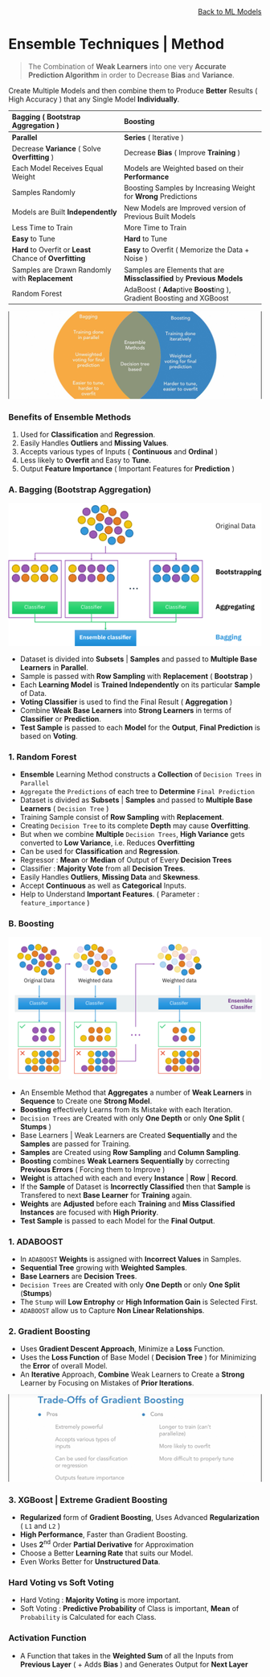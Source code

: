 <p align='right'><a href='https://github.com/KIRANKUMAR7296/Library/blob/main/Machine%20Learning/Machine%20Learning%20Models.md'>Back to ML Models</a></p>

# Ensemble Techniques | Method

> The Combination of **Weak Learners** into one very **Accurate Prediction Algorithm** in order to Decrease **Bias** and **Variance**.

Create Multiple Models and then combine them to Produce **Better** Results ( High Accuracy ) that any Single Model **Individually**.
 
Bagging ( Bootstrap Aggregation ) | Boosting
:--- | :---
**Parallel** | **Series** ( Iterative ) 
Decrease **Variance** ( Solve **Overfitting** ) | Decrease **Bias** ( Improve **Training** )
Each Model Receives Equal Weight | Models are Weighted based on their **Performance**
Samples Randomly | Boosting Samples by Increasing Weight for **Wrong** Predictions
Models are Built **Independently** | New Models are Improved version of Previous Built Models
Less Time to Train | More Time to Train
**Easy** to Tune | **Hard** to Tune
**Hard** to Overfit or **Least** Chance of **Overfitting** | **Easy** to Overfit ( Memorize the Data + Noise )
Samples are Drawn Randomly with **Replacement** | Samples are Elements that are **Missclassified** by **Previous Models**
Random Forest | AdaBoost ( **Ada**ptive **Boost**ing ), Gradient Boosting and XGBoost

![Ensembles](Image/Ensembles.png)

### Benefits of Ensemble Methods

1. Used for **Classification** and **Regression**.
2. Easily Handles **Outliers** and **Missing Values**.
3. Accepts various types of Inputs ( **Continuous** and **Ordinal** )
4. Less likely to **Overfit** and Easy to **Tune**.
5. Output **Feature Importance** ( Important Features for **Prediction** )

### A. Bagging (Bootstrap Aggregation)

![Ensemble Bagging](Image/EnsembleBagging.svg)

- Dataset is divided into **Subsets** | **Samples** and passed to **Multiple Base Learners** in **Parallel**.
- Sample is passed with **Row Sampling** with **Replacement** ( **Bootstrap** )
- Each **Learning Model** is **Trained Independently** on its particular **Sample** of Data.
- **Voting Classifier** is used to find the Final Result ( **Aggregation** )
- Combine **Weak Base Learners** into **Strong Learners** in terms of **Classifier** or **Prediction**.
- **Test Sample** is passed to each **Model** for the **Output**, **Final Prediction** is based on **Voting**.

### 1. Random Forest 

- **Ensemble** Learning Method constructs a **Collection** of `Decision Trees` in `Parallel` 
- `Aggregate` the `Predictions` of each tree to **Determine** `Final Prediction`
- Dataset is divided as **Subsets** | **Samples** and passed to **Multiple Base Learners** ( `Decision Tree` )
- Training Sample consist of **Row Sampling** with **Replacement**.
- Creating `Decision Tree` to its complete **Depth** may cause **Overfitting**.
- But when we combine **Multiple** `Decision Trees`, **High Variance** gets converted to **Low Variance**, i.e. Reduces **Overfitting**
- Can be used for **Classification** and **Regression**.
- Regressor : **Mean** or **Median** of Output of Every **Decision Trees**
- Classifier : **Majority Vote** from all **Decision Trees**.
- Easily Handles **Outliers**, **Missing Data** and **Skewness**.
- Accept **Continuous** as well as **Categorical** Inputs.
- Help to Understand **Important Features**. ( Parameter : `feature_importance` )

### B. Boosting

![Ensemble Boosting](Image/EnsembleBoosting.svg)

- An Ensemble Method that **Aggregates** a number of **Weak Learners** in **Sequence** to Create one **Strong Model**.
- **Boosting** effectively Learns from its Mistake with each Iteration.
- `Decision Trees` are Created with only **One Depth** or only **One Split** ( **Stumps** )
- Base Learners | Weak Learners are Created **Sequentially** and the **Samples** are passed for Training.
- **Samples** are Created using **Row Sampling** and **Column Sampling**.
- **Boosting** combines **Weak Learners Sequentially** by correcting **Previous Errors** ( Forcing them to Improve )
- **Weight** is attached with each and every **Instance** | **Row** | **Record**.
- If the **Sample** of Dataset is **Incorrectly Classified** then that **Sample** is Transfered to next **Base Learner** for **Training** again.
- **Weights** are **Adjusted** before each **Training** and **Miss Classified Instances** are focused with **High Priority**.
- **Test Sample** is passed to each Model for the **Final Output**.

### 1. ADABOOST

- In `ADABOOST` **Weights** is assigned with **Incorrect Values** in Samples.
- **Sequential Tree** growing  with **Weighted Samples**.
- **Base Learners** are **Decision Trees**.
- `Decision Trees` are Created with only **One Depth** or only **One Split** (**Stumps**)
- The `Stump` will **Low Entrophy** or **High Information Gain** is Selected First.
- `ADABOOST` allow us to Capture **Non Linear Relationships**.

### 2. Gradient Boosting

- Uses **Gradient Descent Approach**, Minimize a **Loss** Function.
- Uses the **Loss Function** of Base Model ( **Decision Tree** ) for Minimizing the **Error** of overall Model.
- An **Iterative** Approach, **Combine** Weak Learners to Create a **Strong** Learner by Focusing on Mistakes of **Prior Iterations**.

![Gradient Boosting](Image/GB.png)

### 3. XGBoost | Extreme Gradient Boosting

- **Regularized** form of **Gradient Boosting**, Uses Advanced **Regularization** ( `L1` and `L2` )
- **High Performance**, Faster than Gradient Boosting.
- Uses **2**<sup>nd</sup> Order **Partial Derivative** for Approximation
- Choose a Better **Learning Rate** that suits our Model.
- Even Works Better for **Unstructured Data**.

### Hard Voting vs Soft Voting

- Hard Voting : **Majority Voting** is more important.
- Soft Voting : **Predictive Probability** of Class is important, **Mean** of `Probability` is Calculated for each Class.

### Activation Function
- A Function that takes in the **Weighted Sum** of all the Inputs from **Previous Layer** ( + Adds **Bias** ) and Generates Output for **Next Layer**
